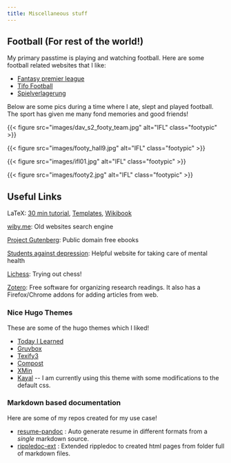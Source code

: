 ```yaml
---
title: Miscellaneous stuff
---
```



## Football (For rest of the world!)

My primary passtime is playing and watching football. Here are some football related 
websites that I like:

- [Fantasy premier league](http://fantasy.premierleague.com/)
- [Tifo Football](https://www.tifofootball.com/)
- [Spielverlagerung](http://spielverlagerung.com/)


Below are some pics during a time where I ate, slept and played football. The sport has
given me many fond memories and good friends!

{{< figure src="images/dav_s2_footy_team.jpg" alt="IFL" class="footypic" >}}

{{< figure src="images/footy_hall9.jpg" alt="IFL" class="footypic" >}}

{{< figure src="images/ifl01.jpg" alt="IFL" class="footypic" >}}

{{< figure src="images/footy2.jpg" alt="IFL" class="footypic" >}}


## Useful Links

LaTeX: 
[30 min tutorial](https://www.overleaf.com/learn/latex/Learn_LaTeX_in_30_minutes), 
[Templates](http://www.latextemplates.com/),
[Wikibook](https://en.wikibooks.org/wiki/LaTeX/)

[wiby.me](https://wiby.me/): Old websites search engine

[Project Gutenberg](https://www.gutenberg.org/): Public domain free ebooks

[Students against depression](https://www.studentsagainstdepression.org/): Helpful website
for taking care of mental health

[Lichess](https://lichess.org/): Trying out chess!

[Zotero](https://www.zotero.org/): Free software for organizing research readings. It 
also has a Firefox/Chrome addons for adding articles from web.


### Nice Hugo Themes

These are some of the hugo themes which I liked!

- [Today I Learned](https://themes.gohugo.io/themes/hugo-theme-til/)
- [Gruvbox](https://themes.gohugo.io/themes/hugo-theme-gruvbox/)
- [Texify3](https://themes.gohugo.io/themes/hugo-texify3/)
- [Compost](https://themes.gohugo.io/themes/compost/)
- [XMin](https://themes.gohugo.io/themes/hugo-xmin/)
- [Kayal](https://themes.gohugo.io/themes/kayal/) -- I am currently using this theme with some modifications to the default css.


### Markdown based documentation

Here are some of my repos created for my use case!

- [resume-pandoc](https://github.com/kninad/resume-pandoc) : Auto generate resume in different formats from a *single* markdown source.
- [rippledoc-ext](https://kninad.github.io/rippledoc-ext) :  Extended rippledoc to created html pages from folder full of markdown files.


